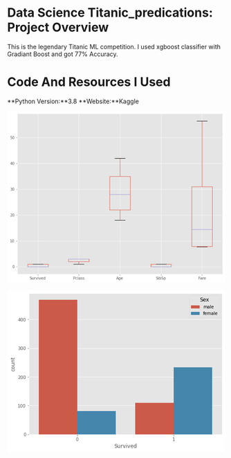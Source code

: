 # Data Science Titanic_predications: Project Overview
This is the legendary Titanic ML competition.
I used xgboost classifier with Gradiant Boost and got 77% Accuracy.


# Code And Resources I Used
**Python Version:**3.8
**Website:**Kaggle



![Box Plot](/box_plot.png)





![Survived Based On Gender](/survived_basedon_gender.png)
